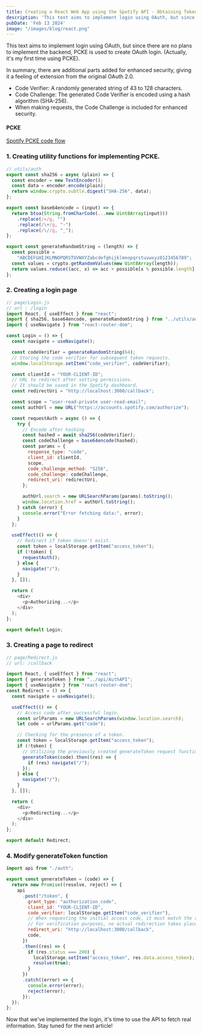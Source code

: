 ```yaml
---
title: Creating a React Web App using the Spotify API - Obtaining Token (2)
description: 'This text aims to implement login using OAuth, but since there are no plans to implement the backend, PCKE is used to create OAuth login.'
pubDate: 'Feb 13 2024'
image: "/images/blog/react.png"
---
```


<!-- [Check out the first post](https://velog.io/@tinodev/Spotify-API-%EC%82%AC%EC%9A%A9%ED%95%98%EC%97%AC-%EB%A6%AC%EC%95%A1%ED%8A%B8-%EC%9B%B9%EC%95%B1-%EB%A7%8C%EB%93%A4%EC%96%B4%EB%B3%B4%EA%B8%B0-%ED%86%A0%ED%81%B0-%EB%B0%9C%EA%B8%89-1) -->

This text aims to implement login using OAuth, but since there are no plans to implement the backend, PCKE is used to create OAuth login. (Actually, it's my first time using PCKE).

In summary, there are additional parts added for enhanced security, giving it a feeling of extension from the original OAuth 2.0.

- Code Verifier: A randomly generated string of 43 to 128 characters.
- Code Challenge: The generated Code Verifier is encoded using a hash algorithm (SHA-256).
- When making requests, the Code Challenge is included for enhanced security.

#### PCKE

[Spotify PCKE code flow](https://developer.spotify.com/documentation/web-api/tutorials/code-pkce-flow)

### 1. Creating utility functions for implementing PCKE.

```js
// utils/auth
export const sha256 = async (plain) => {
  const encoder = new TextEncoder();
  const data = encoder.encode(plain);
  return window.crypto.subtle.digest("SHA-256", data);
};

export const base64encode = (input) => {
  return btoa(String.fromCharCode(...new Uint8Array(input)))
    .replace(/=/g, "")
    .replace(/\+/g, "-")
    .replace(/\//g, "_");
};

export const generateRandomString = (length) => {
  const possible =
    "ABCDEFGHIJKLMNOPQRSTUVWXYZabcdefghijklmnopqrstuvwxyz0123456789";
  const values = crypto.getRandomValues(new Uint8Array(length));
  return values.reduce((acc, x) => acc + possible[x % possible.length], "");
};
```

### 2. Creating a login page

```js
// page/Login.js
// url : /login
import React, { useEffect } from "react";
import { sha256, base64encode, generateRandomString } from "../utils/auth";
import { useNavigate } from "react-router-dom";

const Login = () => {
  const navigate = useNavigate();

  const codeVerifier = generateRandomString(64);
  // Storing the code verifier for subsequent token requests.
  window.localStorage.setItem("code_verifier", codeVerifier);

  const clientId = "YOUR-CLIENT-ID";
  // URL to redirect after setting permissions.
  // It should be saved in the Spotify dashboard.
  const redirectUri = "http://localhost:3000/callback";

  const scope = "user-read-private user-read-email";
  const authUrl = new URL("https://accounts.spotify.com/authorize");

  const requestAuth = async () => {
    try {
      // Encode after hashing
      const hashed = await sha256(codeVerifier);
      const codeChallenge = base64encode(hashed);
      const params = {
        response_type: "code",
        client_id: clientId,
        scope,
        code_challenge_method: "S256",
        code_challenge: codeChallenge,
        redirect_uri: redirectUri,
      };

      authUrl.search = new URLSearchParams(params).toString();
      window.location.href = authUrl.toString();
    } catch (error) {
      console.error("Error fetching data:", error);
    }
  };

  useEffect(() => {
    // Redirect if token doesn't exist.
    const token = localStorage.getItem("access_token");
    if (!token) {
      requestAuth();
    } else {
      navigate("/");
    }
  }, []);

  return (
    <div>
      <p>Authorizing...</p>
    </div>
  );
};

export default Login;
```

### 3. Creating a page to redirect

```js
// page/Redirect.js
// url: /callback

import React, { useEffect } from "react";
import { generateToken } from "../api/AuthAPI";
import { useNavigate } from "react-router-dom";
const Redirect = () => {
  const navigate = useNavigate();

  useEffect(() => {
    // Access code after successful login.
    const urlParams = new URLSearchParams(window.location.search);
    let code = urlParams.get("code");

    // Checking for the presence of a token.
    const token = localStorage.getItem("access_token");
    if (!token) {
      // Utilizing the previously created generateToken request function.
      generateToken(code).then((res) => {
        if (res) navigate("/");
      });
    } else {
      navigate("/");
    }
  }, []);

  return (
    <div>
      <p>Redirecting...</p>
    </div>
  );
};

export default Redirect;
```

### 4. Modify generateToken function

```js
import api from "./auth";

export const generateToken = (code) => {
  return new Promise((resolve, reject) => {
    api
      .post("/token", {
        grant_type: "authorization_code",
        client_id: "YOUR-CLIENT-ID",
        code_verifier: localStorage.getItem("code_verifier"),
        // When requesting the initial access code, it must match the redirect_uri.
        // For verification purposes, no actual redirection takes place.
        redirect_uri: "http://localhost:3000/callback",
        code,
      })
      .then((res) => {
        if (res.status === 200) {
          localStorage.setItem("access_token", res.data.access_token);
          resolve(true);
        }
      })
      .catch((error) => {
        console.error(error);
        reject(error);
      });
  });
};
```

Now that we've implemented the login, it's time to use the API to fetch real information. Stay tuned for the next article!
